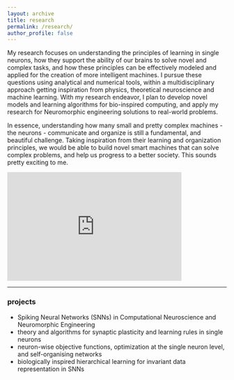 ```yaml
---
layout: archive
title: research
permalink: /research/
author_profile: false
---
```


My research focuses on understanding the principles of learning in single neurons, how they support the ability of our brains to solve novel and complex tasks, and how these principles can be effectively modeled and applied for the creation of more intelligent machines. I pursue these questions using analytical and numerical tools, within a multidisciplinary approach getting inspiration from physics, theoretical neuroscience and machine learning. With my research endeavor, I plan to develop novel models and learning algorithms for bio-inspired computing, and apply my research for Neuromorphic engineering solutions to real-world problems. 

In essence, understanding how many small and pretty complex machines - the neurons - communicate and organize is still a fundamental, and beautiful challenge. Taking inspiration from their learning and organization principles, we would be able to build novel smart machines that can solve complex problems, and help us progress to a better society. This sounds pretty exciting to me.

<iframe src="https://giphy.com/embed/5h9EHCvA0OR2" width="400" height="250" frameBorder="0" allowFullScreen></iframe>

---
### projects

- Spiking Neural Networks (SNNs) in Computational Neuroscience and Neuromorphic Engineering
- theory and algorithms for synaptic plasticity and learning rules in single neurons
- neuron-wise objective functions, optimization at the single neuron level, and self-organising networks
- biologically inspired hierarchical learning for invariant data representation in SNNs
